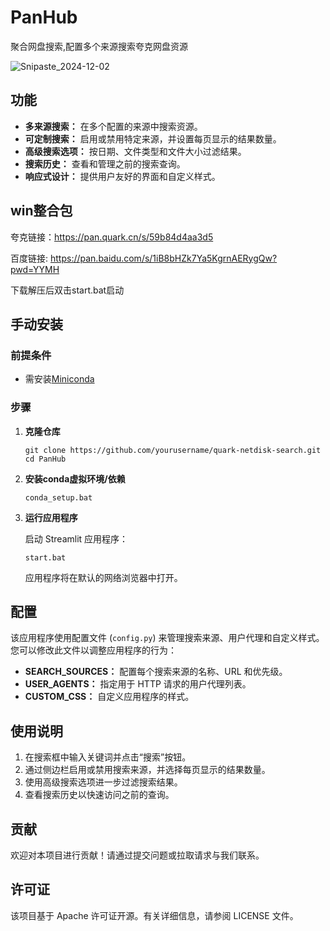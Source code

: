 # PanHub
聚合网盘搜索,配置多个来源搜索夸克网盘资源

![Snipaste_2024-12-02](https://yymhtc.oss-cn-beijing.aliyuncs.com/image/Snipaste_2024-12-02.png)

##  功能

- **多来源搜索：** 在多个配置的来源中搜索资源。
- **可定制搜索：** 启用或禁用特定来源，并设置每页显示的结果数量。
- **高级搜索选项：** 按日期、文件类型和文件大小过滤结果。
- **搜索历史：** 查看和管理之前的搜索查询。
- **响应式设计：** 提供用户友好的界面和自定义样式。

## win整合包



夸克链接：https://pan.quark.cn/s/59b84d4aa3d5

百度链接:  https://pan.baidu.com/s/1iB8bHZk7Ya5KgrnAERygQw?pwd=YYMH 

下载解压后双击start.bat启动



## 手动安装

### 前提条件

- 需安装[Miniconda](https://repo.anaconda.com/miniconda/Miniconda3-latest-Windows-x86_64.exe)

  

### 步骤

1. **克隆仓库**

   ```
   git clone https://github.com/yourusername/quark-netdisk-search.git
   cd PanHub
   ```

2. **安装conda虚拟环境/依赖**

   ```
   conda_setup.bat
   ```

3. **运行应用程序**

   启动 Streamlit 应用程序：

   ```
   start.bat
   ```

   应用程序将在默认的网络浏览器中打开。

## 配置

该应用程序使用配置文件 (`config.py`) 来管理搜索来源、用户代理和自定义样式。您可以修改此文件以调整应用程序的行为：

- **SEARCH_SOURCES：** 配置每个搜索来源的名称、URL 和优先级。
- **USER_AGENTS：** 指定用于 HTTP 请求的用户代理列表。
- **CUSTOM_CSS：** 自定义应用程序的样式。

## 使用说明

1. 在搜索框中输入关键词并点击“搜索”按钮。
2. 通过侧边栏启用或禁用搜索来源，并选择每页显示的结果数量。
3. 使用高级搜索选项进一步过滤搜索结果。
4. 查看搜索历史以快速访问之前的查询。

## 贡献

欢迎对本项目进行贡献！请通过提交问题或拉取请求与我们联系。

## 许可证

该项目基于 Apache 许可证开源。有关详细信息，请参阅 LICENSE 文件。
